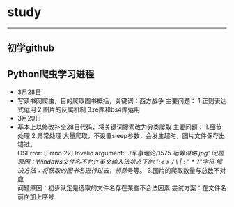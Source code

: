 # study
----------------------
初学github
--------------
##  Python爬虫学习进程

- 3月28日
- 	写读书网爬虫，目的爬取图书概括，关键词：西方战争
	主要问题：
		1.正则表达式运用
		2.图片的反爬机制
		3.re库和bs4库运用
- 3月29日
- 基本上以修改补全28日代码，将关键词搜索改为分类爬取
  主要问题：
    	1.细节处理
    	2.异常处理   大量爬取，不设置sleep参数，会发生超时，图片文件保存出错过。  	
    		OSError: [Errno 22] Invalid argument: './军事理论/1575.*运筹谋略.jpg'
    			问题原因：Windows文件名不允许英文输入法状态下的:":< > / \ | : " * ?"字符
    			解决方法：将获取的图书名进行过去，排除*号等。
    	3.图片的爬取数量与总数不对应  	
    		问题原因：初步认定是选取的文件名存在某些不合法因素
    		尝试方案：在文件名前面加上序号

